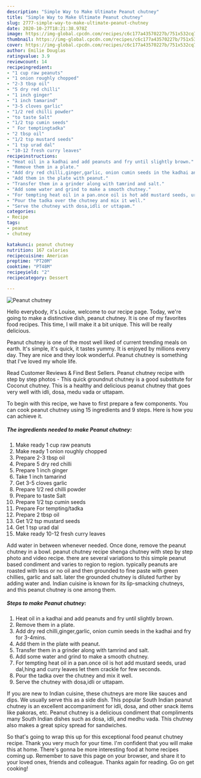```yaml
---
description: "Simple Way to Make Ultimate Peanut chutney"
title: "Simple Way to Make Ultimate Peanut chutney"
slug: 2777-simple-way-to-make-ultimate-peanut-chutney
date: 2020-10-27T18:21:38.978Z
image: https://img-global.cpcdn.com/recipes/c6c177a43570227b/751x532cq70/peanut-chutney-recipe-main-photo.jpg
thumbnail: https://img-global.cpcdn.com/recipes/c6c177a43570227b/751x532cq70/peanut-chutney-recipe-main-photo.jpg
cover: https://img-global.cpcdn.com/recipes/c6c177a43570227b/751x532cq70/peanut-chutney-recipe-main-photo.jpg
author: Emilie Douglas
ratingvalue: 3.9
reviewcount: 14
recipeingredient:
- "1 cup raw peanuts"
- "1 onion roughly chopped"
- "2-3 tbsp oil"
- "5 dry red chilli"
- "1 inch ginger"
- "1 inch tamarind"
- "3-5 cloves garlic"
- "1/2 red chilli powder"
- "to taste Salt"
- "1/2 tsp cumin seeds"
- " For temptingtadka"
- "2 tbsp oil"
- "1/2 tsp mustard seeds"
- "1 tsp urad dal"
- "10-12 fresh curry leaves"
recipeinstructions:
- "Heat oil in a kadhai and add peanuts and fry until slightly brown."
- "Remove them in a plate."
- "Add dry red chilli,ginger,garlic, onion cumin seeds in the kadhai and fry for 3-4mins."
- "Add them in the plate with peanut."
- "Transfer them in a grinder along with tamrind and salt."
- "Add some water and grind to make a smooth chutney."
- "For tempting heat oil in a pan.once oil is hot add mustard seeds, urad dal,hing and curry leaves let them crackle for few seconds."
- "Pour the tadka over the chutney and mix it well."
- "Serve the chutney with dosa,idli or uttapam."
categories:
- Recipe
tags:
- peanut
- chutney

katakunci: peanut chutney 
nutrition: 167 calories
recipecuisine: American
preptime: "PT20M"
cooktime: "PT48M"
recipeyield: "2"
recipecategory: Dessert

---
```



![Peanut chutney](https://img-global.cpcdn.com/recipes/c6c177a43570227b/751x532cq70/peanut-chutney-recipe-main-photo.jpg)

Hello everybody, it's Louise, welcome to our recipe page. Today, we're going to make a distinctive dish, peanut chutney. It is one of my favorites food recipes. This time, I will make it a bit unique. This will be really delicious.

Peanut chutney is one of the most well liked of current trending meals on earth. It's simple, it's quick, it tastes yummy. It is enjoyed by millions every day. They are nice and they look wonderful. Peanut chutney is something that I've loved my whole life.

Read Customer Reviews &amp; Find Best Sellers. Peanut chutney recipe with step by step photos - This quick groundnut chutney is a good substitute for Coconut chutney. This is a healthy and delicious peanut chutney that goes very well with idli, dosa, medu vada or uttapam.


To begin with this recipe, we have to first prepare a few components. You can cook peanut chutney using 15 ingredients and 9 steps. Here is how you can achieve it.

<!--inarticleads1-->

##### The ingredients needed to make Peanut chutney:

1. Make ready 1 cup raw peanuts
1. Make ready 1 onion roughly chopped
1. Prepare 2-3 tbsp oil
1. Prepare 5 dry red chilli
1. Prepare 1 inch ginger
1. Take 1 inch tamarind
1. Get 3-5 cloves garlic
1. Prepare 1/2 red chilli powder
1. Prepare to taste Salt
1. Prepare 1/2 tsp cumin seeds
1. Prepare  For tempting/tadka
1. Prepare 2 tbsp oil
1. Get 1/2 tsp mustard seeds
1. Get 1 tsp urad dal
1. Make ready 10-12 fresh curry leaves


Add water in between whenever needed. Once done, remove the peanut chutney in a bowl. peanut chutney recipe shenga chutney with step by step photo and video recipe. there are several variations to this simple peanut based condiment and varies to region to region. typically peanuts are roasted with less or no oil and then grounded to fine paste with green chillies, garlic and salt. later the grounded chutney is diluted further by adding water and. Indian cuisine is known for its lip-smacking chutneys, and this peanut chutney is one among them. 

<!--inarticleads2-->

##### Steps to make Peanut chutney:

1. Heat oil in a kadhai and add peanuts and fry until slightly brown.
1. Remove them in a plate.
1. Add dry red chilli,ginger,garlic, onion cumin seeds in the kadhai and fry for 3-4mins.
1. Add them in the plate with peanut.
1. Transfer them in a grinder along with tamrind and salt.
1. Add some water and grind to make a smooth chutney.
1. For tempting heat oil in a pan.once oil is hot add mustard seeds, urad dal,hing and curry leaves let them crackle for few seconds.
1. Pour the tadka over the chutney and mix it well.
1. Serve the chutney with dosa,idli or uttapam.


If you are new to Indian cuisine, these chutneys are more like sauces and dips. We usually serve this as a side dish. This popular South Indian peanut chutney is an excellent accompaniment for idli, dosa, and other snack items like pakoras, etc. Peanut chutney is a delicious condiment that compliments many South Indian dishes such as dosa, idli, and medhu vada. This chutney also makes a great spicy spread for sandwiches. 

So that's going to wrap this up for this exceptional food peanut chutney recipe. Thank you very much for your time. I'm confident that you will make this at home. There's gonna be more interesting food at home recipes coming up. Remember to save this page on your browser, and share it to your loved ones, friends and colleague. Thanks again for reading. Go on get cooking!

